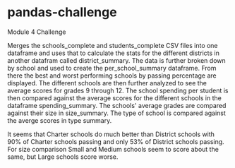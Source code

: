 # pandas-challenge
Module 4 Challenge

Merges the schools_complete and students_complete CSV files into one dataframe and uses that to calculate the stats for the different districts in another datafram called district_summary. The data is further broken down by school and used to create the per_school_summary dataframe. From there the best and worst performing schools by passing percentage are displayed. The different schools are then further analyzed to see the average scores for grades 9 through 12. The school spending per student is then compared against the average scores for the different schools in the dataframe spending_summary. The schools' average grades are compared against their size in size_summary. The type of school is compared against the averge scores in type summary.


It seems that Charter schools do much better than District schools with 90% of Charter schools passing and only 53% of District schools passing. For size comparison Small and Medium schools seem to score about the same, but Large schools score worse.